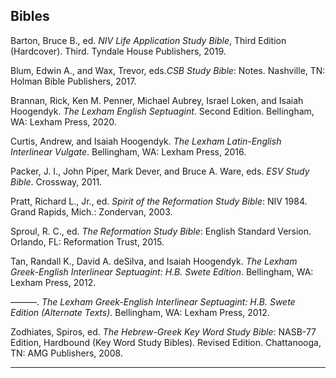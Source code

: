 ## Bibles

<div class="bibliography">

Barton, Bruce B., ed. *NIV Life Application Study Bible*, Third Edition (Hardcover). Third. Tyndale House Publishers, 2019.

Blum, Edwin A., and Wax, Trevor, eds.*CSB Study Bible*: Notes. Nashville, TN: Holman Bible Publishers, 2017.

Brannan, Rick, Ken M. Penner, Michael Aubrey, Israel Loken, and Isaiah Hoogendyk. *The Lexham English Septuagint*. Second Edition. Bellingham, WA: Lexham Press, 2020.

Curtis, Andrew, and Isaiah Hoogendyk. *The Lexham Latin-English Interlinear Vulgate*. Bellingham, WA: Lexham Press, 2016.

Packer, J. I., John Piper, Mark Dever, and Bruce A. Ware, eds. *ESV Study Bible*. Crossway, 2011.

Pratt, Richard L., Jr., ed. *Spirit of the Reformation Study Bible*: NIV 1984. Grand Rapids, Mich.: Zondervan, 2003.

Sproul, R. C., ed. *The Reformation Study Bible*: English Standard Version. Orlando, FL: Reformation Trust, 2015.

Tan, Randall K., David A. deSilva, and Isaiah Hoogendyk. *The Lexham Greek-English Interlinear Septuagint: H.B. Swete Edition*. Bellingham, WA: Lexham Press, 2012.

———. *The Lexham Greek-English Interlinear Septuagint: H.B. Swete Edition (Alternate Texts)*. Bellingham, WA: Lexham Press, 2012.

Zodhiates, Spiros, ed. *The Hebrew-Greek Key Word Study Bible*: NASB-77 Edition, Hardbound (Key Word Study Bibles). Revised Edition. Chattanooga, TN: AMG Publishers, 2008.

</div>
<hr>
